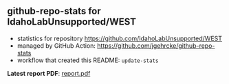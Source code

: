 ## github-repo-stats for IdahoLabUnsupported/WEST

- statistics for repository https://github.com/IdahoLabUnsupported/WEST
- managed by GitHub Action: https://github.com/jgehrcke/github-repo-stats
- workflow that created this README: `update-stats`

**Latest report PDF**: [report.pdf](https://github.com/idaholab/repository-statistics/raw/main/IdahoLabUnsupported/WEST/latest-report/report.pdf)

